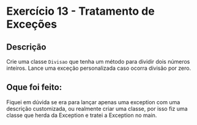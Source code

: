 # Exercício 13 - Tratamento de Exceções

## Descrição

Crie uma classe `Divisao` que tenha um método para dividir dois números inteiros. Lance uma
exceção personalizada caso ocorra divisão por zero.

## Oque foi feito:

Fiquei em dúvida se era para lançar apenas uma exception com uma descrição customizada, ou realmente criar uma classe,
por isso fiz uma classe que herda da Exception e tratei a Exception no main.
